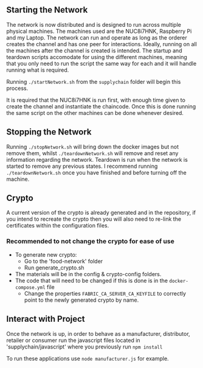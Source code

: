 ## Starting the Network
The network is now distributed and is designed to run across multiple physical machines. The machines used are the NUC8i7HNK, Raspberry Pi and my Laptop. The network can run and operate as long as the orderer creates the channel and has one peer for interactions. Ideally, running on all the machines after the channel is created is intended. The startup and teardown scripts accomodate for using the different machines, meaning that you only need to run the script the same way for each and it will handle running what is required.

Running `./startNetwork.sh` from the `supplychain` folder will begin this process. 

It is required that the NUC8i7HNK is run first, with enough time given to create the channel and instantiate the chaincode. Once this is done running the same script on the other machines can be done whenever desired.

## Stopping the Network
Running `./stopNetwork.sh` will bring down the docker images but not remove them, whilst `./teardownNetwork.sh` will remove and reset any information regarding the network. Teardown is run when the network is started to remove any previous states. I recommend running `./teardownNetwork.sh` once you have finished and before turning off the machine.

## Crypto
A current version of the crypto is already generated and in the repository, if you intend to recreate the crypto then you will also need to re-link the certificates within the configuration files. 
### Recommended to not change the crypto for ease of use
* To generate new crypto:
  * Go to the 'food-network' folder
  * Run generate_crypto.sh
* The materials will be in the config & crypto-config folders.
* The code that will need to be changed if this is done is in the `docker-compose.yml` file
  * Change the properties `FABRIC_CA_SERVER_CA_KEYFILE` to correctly point to the newly generated crypto by name.

## Interact with Project
Once the network is up, in order to behave as a manufacturer, distributor, retailer or consumer run the javascript files located in 'supplychain/javascript' where you previously run `npm install`

To run these applications use `node manufacturer.js` for example.